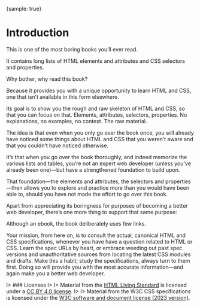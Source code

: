 {sample: true}
# Introduction

This is one of the most boring books you’ll ever read.

It contains long lists of HTML elements and attributes and CSS selectors and properties.

Why bother, why read this book?

Because it provides you with a unique opportunity to learn HTML and CSS, one that isn’t available in this form elsewhere.

Its goal is to show you the rough and raw skeleton of HTML and CSS, so that you can focus on that. Elements, attributes, selectors, properties. No explanations, no examples, no context. The raw material.

The idea is that even when you only go over the book once, you will already have noticed some things about HTML and CSS that you weren’t aware and that you couldn’t have noticed otherwise.

It’s that when you go over the book thoroughly, and indeed memorize the various lists and tables, you’re not an expert web developer (unless you’ve already been one)—but have a strengthened foundation to build upon.

That foundation—the elements and attributes, the selectors and properties—then allows you to explore and practice more than you would have been able to, should you have not made the effort to go over this book.

Apart from appreciating its boringness for purposes of becoming a better web developer, there’s one more thing to support that same purpose:

Although an ebook, the book deliberately uses few links.

Your mission, from here on, is to consult the actual, canonical HTML and CSS specifications, whenever you have have a question related to HTML or CSS. Learn the spec URLs by heart, or embrace weeding out past spec versions and unauthoritative sources from locating the latest CSS modules and drafts. Make this a habit; study the specifications, always turn to them first. Doing so will provide you with the most accurate information—and again make you a better web developer.

I> ### Licenses
I>
I> Material from the [HTML Living Standard](https://html.spec.whatwg.org/) is licensed under a [CC BY 4.0 license](https://creativecommons.org/licenses/by/4.0/).
I>
I> Material from the W3C CSS specifications is licensed under the [W3C software and document license (2023 version)](https://www.w3.org/copyright/software-license-2023/).